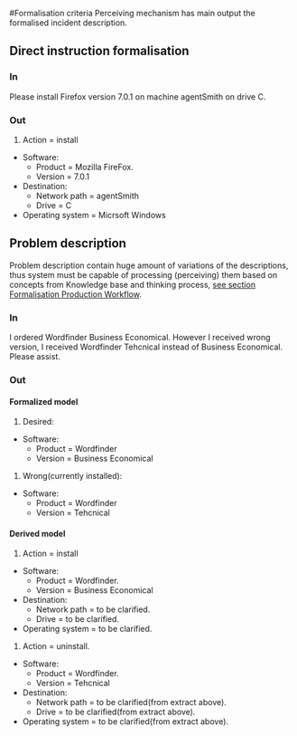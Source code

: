 #Formalisation criteria
Perceiving mechanism has main output the formalised incident description.

## Direct instruction formalisation

### In
Please install Firefox version 7.0.1 on machine agentSmith on drive C.

### Out

 1. Action = install
   - Software:
     - Product = Mozilla FireFox.
     - Version = 7.0.1
   - Destination:
     - Network path = agentSmith
     - Drive = C
   - Operating system = Micrsoft Windows

## Problem description
Problem description contain huge amount of variations of the descriptions, thus system must be capable of processing
(perceiving) them based on concepts from Knowledge base and thinking process, [see section Formalisation Production Workflow](https://github.com/menta/menta-0.3/blob/master/doc/informal/emotion-machine.md).

### In
I ordered Wordfinder Business Economical. However I received wrong version, I received Wordfinder Tehcnical instead of Business Economical.
Please assist.

### Out

#### Formalized model

 1. Desired:
   - Software:
     - Product = Wordfinder
     - Version = Business Economical
 1. Wrong(currently installed):
   - Software:
     - Product = Wordfinder
     - Version = Tehcnical

#### Derived model

 1. Action = install
   - Software:
     - Product = Wordfinder.
     - Version = Business Economical
   - Destination:
     - Network path = to be clarified.
     - Drive = to be clarified.
   - Operating system = to be clarified.
 1. Action = uninstall.
   - Software:
     - Product = Wordfinder.
     - Version = Tehcnical
   - Destination:
     - Network path = to be clarified(from extract above).
     - Drive = to be clarified(from extract above).
   - Operating system = to be clarified(from extract above).

